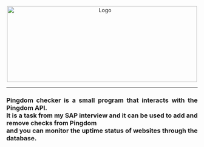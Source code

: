 <p align=center>
<a href="https://www.sap.com">
<img src="https://upload.wikimedia.org/wikipedia/commons/thumb/5/59/SAP_2011_logo.svg/2560px-SAP_2011_logo.svg.png" alt="Logo" width="500" height="200">
</a>
</p>
<hr>
<h3 align="justify">Pingdom checker is a small program that interacts with the Pingdom API.<br>
It is a task from my SAP interview and it can be used to add and remove checks from Pingdom<br>
and you can monitor the uptime status of websites through the database.
</h3>
